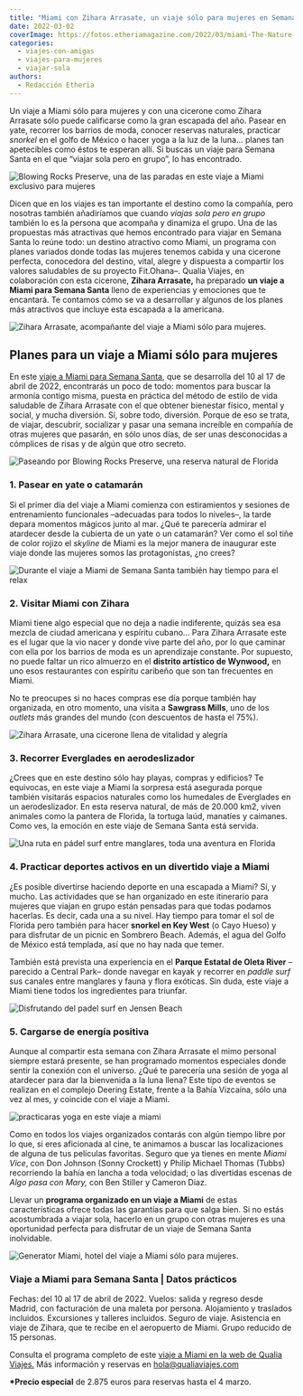 ```yaml
---
title: "Miami con Zihara Arrasate, un viaje sólo para mujeres en Semana Santa"
date: 2022-03-02
coverImage: https://fotos.etheriamagazine.com/2022/03/miami-The-Nature-Conservancy-Blowing-Rocks-Preserve.jpg
categories: 
  - viajes-con-amigas
  - viajes-para-mujeres
  - viajar-sola
authors: 
  - Redacción Etheria
---
```


Un viaje a Miami sólo para mujeres y con una cicerone como Zihara Arrasate sólo puede calificarse como la gran escapada del año. Pasear en yate, recorrer los barrios de moda, conocer reservas naturales, practicar _snorkel_ en el golfo de México o hacer yoga a la luz de la luna... planes tan apetecibles como éstos te esperan allí. Si buscas un viaje para Semana Santa en el que “viajar sola pero en grupo”, lo has encontrado.

![Blowing Rocks Preserve, una de las paradas en este viaje a Miami exclusivo para mujeres](https://fotos.etheriamagazine.com/2022/03/miami-The-Nature-Conservancy-Blowing-Rocks-Preserve.jpg "Blowing Rocks Preserve, una de las paradas en este viaje a Miami exclusivo para mujeres.")

Dicen que en los viajes es tan importante el destino como la compañía, pero nosotras 
también añadiríamos que cuando _viajas sola pero en grupo_ también lo es la persona que 
acompaña y dinamiza el grupo. Una de las propuestas más atractivas que hemos encontrado 
para viajar en Semana Santa lo reúne todo: un destino atractivo como Miami, un programa 
con planes variados donde todas las mujeres tenemos cabida y una cicerone perfecta, 
conocedora del destino, vital, alegre y dispuesta a compartir los valores saludables de 
su proyecto Fit.Ohana–. Qualia Viajes, en colaboración con esta cicerone, **Zihara 
Arrasate,** ha preparado **un viaje a Miami para Semana Santa** lleno de experiencias y 
emociones que te encantará. Te contamos cómo se va a desarrollar y algunos de los planes 
más atractivos que incluye esta escapada a la americana. 

![Zihara Arrasate, acompañante del viaje a Miami sólo para mujeres.](https://fotos.etheriamagazine.com/2022/03/zihara-arrasate-miami.jpg "Zihara Arrasate, acompañante del viaje a Miami sólo para mujeres.")

## Planes para un viaje a Miami sólo para mujeres

En este [viaje a Miami para Semana 
Santa](https://qualiaviajes.com/norteamerica/estados-unidos/), que se desarrolla del 10 
al 17 de abril de 2022, encontrarás un poco de todo: momentos para buscar la armonía 
contigo misma, puesta en práctica del método de estilo de vida saludable de Zihara 
Arrasate con el que obtener bienestar físico, mental y social, y mucha diversión. Sí, 
sobre todo, diversión. Porque de eso se trata, de viajar, descubrir, socializar y pasar 
una semana increíble en compañía de otras mujeres que pasarán, en sólo unos días, de ser 
unas desconocidas a cómplices de risas y de algún que otro secreto. 

![Paseando por Blowing Rocks Preserve, una reserva natural de Florida](https://fotos.etheriamagazine.com/2022/03/The-Nature-Conservancy-Blowing-Rocks-Preserve-683x1024.jpg "Paseando por Blowing Rocks Preserve, una reserva natural de Florida.")

### 1\. Pasear en yate o catamarán

Si el primer día del viaje a Miami comienza con estiramientos y sesiones de 
entrenamiento funcionales –adecuadas para todos lo niveles–, la tarde depara momentos 
mágicos junto al mar. ¿Qué te parecería admirar el atardecer desde la cubierta de un 
yate o un catamarán? Ver como el sol tiñe de color rojizo el _skyline_ de Miami es la 
mejor manera de inaugurar este viaje donde las mujeres somos las protagonistas, ¿no 
crees? 

![Durante el viaje a Miami de Semana Santa también hay tiempo para el relax](https://fotos.etheriamagazine.com/2022/03/viaje-amigas-miami-730x1024.jpg "Durante el viaje a Miami de Semana Santa también hay tiempo para el relax.")

### 2\. Visitar Miami con Zihara

Miami tiene algo especial que no deja a nadie indiferente, quizás sea esa mezcla de 
ciudad americana y espíritu cubano... Para Zihara Arrasate este es el lugar que la vio 
nacer y donde vive parte del año, por lo que caminar con ella por los barrios de moda es 
un aprendizaje constante. Por supuesto, no puede faltar un rico almuerzo en el 
**distrito artístico de Wynwood,** en uno esos restaurantes con espíritu caribeño que 
son tan frecuentes en Miami. 

No te preocupes si no haces compras ese día porque también hay organizada, en otro 
momento, una visita a **Sawgrass Mills**, uno de los _outlets_ más grandes del mundo 
(con descuentos de hasta el 75%). 

![Zihara Arrasate, una cicerone llena de vitalidad y alegría](https://fotos.etheriamagazine.com/2022/03/viaje-grupo-mujeres-zihara.jpg "Zihara Arrasate, una cicerone llena de vitalidad y alegría.")

### 3\. Recorrer Everglades en aerodeslizador

¿Crees que en este destino sólo hay playas, compras y edificios? Te equivocas, en este 
viaje a Miami la sorpresa está asegurada porque también visitarás espacios naturales 
como los humedales de Everglades en un aerodeslizador. En esta reserva natural, de más 
de 20.000 km2, viven animales como la pantera de Florida, la tortuga laúd, manatíes y 
caimanes. Como ves, la emoción en este viaje de Semana Santa está servida. 

![Una ruta en pádel surf entre manglares, toda una aventura en Florida](https://fotos.etheriamagazine.com/2022/03/viaje-miami-yoga-padel-surf.jpg "Una ruta entre manglares, toda una aventura en Florida.")

### 4\. Practicar deportes activos en un divertido viaje a Miami

¿Es posible divertirse haciendo deporte en una escapada a Miami? Sí, y mucho. Las 
actividades que se han organizado en este itinerario para mujeres que viajan en grupo 
están pensadas para que todas podamos hacerlas. Es decir, cada una a su nivel. Hay 
tiempo para tomar el sol de Florida pero también para hacer **snorkel en Key West** (o 
Cayo Hueso) y para disfrutar de un picnic en Sombrero Beach. Además, el agua del Golfo 
de México está templada, así que no hay nada que temer. 

También está prevista una experiencia en el **Parque Estatal de Oleta River** –parecido 
a Central Park– donde navegar en kayak y recorrer en _paddle surf_ sus canales entre 
manglares y fauna y flora exóticas. Sin duda, este viaje a Miami tiene todos los 
ingredientes para triunfar. 

![Disfrutando del padel surf en Jensen Beach](https://fotos.etheriamagazine.com/2022/03/Paddleboarding-in-Jensen-Beach.jpg "Disfrutando del paddle surf en Jensen Beach.")

### 5\. Cargarse de energía positiva

Aunque al compartir esta semana con Zihara Arrasate el mimo personal siempre estará 
presente, se han programado momentos especiales donde sentir la conexión con el 
universo. ¿Qué te parecería una sesión de yoga al atardecer para dar la bienvenida a la 
luna llena? Este tipo de eventos se realizan en el complejo Deering Estate, frente a la 
Bahía Vizcaína, sólo una vez al mes, y coincide con el viaje a Miami. 

![practicaras yoga en este viaje a miami](https://fotos.etheriamagazine.com/2022/03/yoga-naturaleza-miami-683x1024.jpg "El yoga y la meditación son actividades que benefician a tu salud.")

Como en todos los viajes organizados contarás con algún tiempo libre por lo que, si eres 
aficionada al cine, te animamos a buscar las localizaciones de alguna de tus películas 
favoritas. Seguro que ya tienes en mente _Miami Vice_, con Don Johnson (Sonny Crockett) 
y Philip Michael Thomas (Tubbs) recorriendo la bahía en lancha a toda velocidad; o las 
divertidas escenas de _­­Algo pasa con Mary,_ con Ben Stiller y Cameron Diaz. 

Llevar un **programa organizado en un viaje a Miami** de estas características ofrece 
todas las garantías para que salga bien. Si no estás acostumbrada a viajar sola, hacerlo 
en un grupo con otras mujeres es una oportunidad perfecta para disfrutar de un viaje de 
Semana Santa inolvidable. 

![Generator Miami, hotel del viaje a Miami sólo para mujeres.](https://fotos.etheriamagazine.com/2022/03/viaje-miami-hotel.jpg "Generator Miami, hotel del viaje a Miami sólo para mujeres.")

### Viaje a Miami para Semana Santa | Datos prácticos

Fechas: del 10 al 17 de abril de 2022. Vuelos: salida y regreso desde Madrid, con 
facturación de una maleta por persona. Alojamiento y traslados incluidos. Excursiones y 
talleres incluidos. Seguro de viaje. Asistencia en viaje de Zihara, que te recibe en el 
aeropuerto de Miami. Grupo reducido de 15 personas. 

Consulta el programa completo de este [viaje a Miami en la web de Qualia 
Viajes.](https://qualiaviajes.com/norteamerica/estados-unidos/) Más información y 
reservas en hola@qualiaviajes.com 

**\*Precio especial** de 2.875 euros para reservas hasta el 4 marzo.
